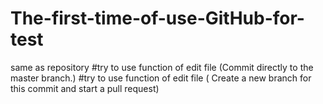 # The-first-time-of-use-GitHub-for-test
same as repository
#try to use function of edit file (Commit directly to the master branch.)
#try to use function of edit file ( Create a new branch for this commit and start a pull request)
